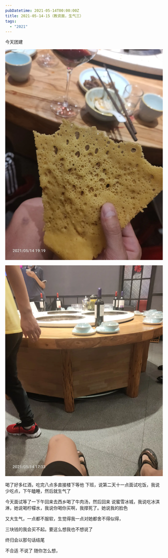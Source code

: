 ```yaml
---
pubDatetime: 2021-05-14T00:00:00Z
title: 2021-05-14-15（教资面，生气三）
tags:
  - "2021"
---
```


今天团建

![](../../img/6904315-7e232ed7ae7342cc.jpg)

![](../../img/6904315-570f8fb4317fbb63.jpg)

喝了好多红酒，吃完八点多直接楼下等他
下班，说第二天十一点面试吃饭，我说少吃点，下午瞌睡，然后就生气了

今天面试等了一下午回来去西乡喝了牛肉汤，然后回来
说蜜雪冰城，我说吃冰淇淋，她说喝柠檬水，我说你喝你买啊，我撑死了。她说我的脸色

又大生气，一点都不服软，生觉得我一点对她都舍不得似得，

三块钱的我会买不起。要这么想我也不想说了

终归会以那句话结尾

不合适 不说了 随你怎么想，

